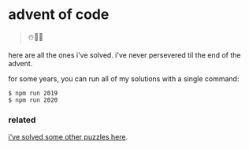 # advent of code

> ☃️🎄🎁

here are all the ones i've solved. i've never persevered til the end of the advent.

for some years, you can run all of my solutions with a single command:

```shell
$ npm run 2019
$ npm run 2020
```

### related

[i've solved some other puzzles here](https://github.com/brandly/rosalind).
